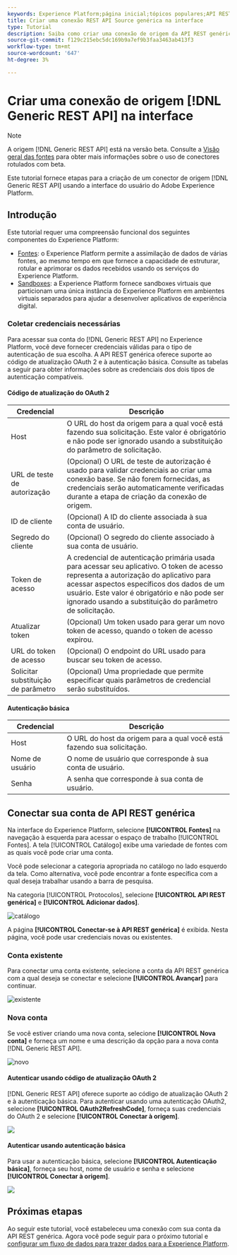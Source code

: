 ```yaml
---
keywords: Experience Platform;página inicial;tópicos populares;API REST genérica
title: Criar uma conexão REST API Source genérica na interface
type: Tutorial
description: Saiba como criar uma conexão de origem da API REST genérica usando a interface do usuário do Adobe Experience Platform.
source-git-commit: f129c215ebc5dc169b9a7ef9b3faa3463ab413f3
workflow-type: tm+mt
source-wordcount: '647'
ht-degree: 3%

---
```


# Criar uma conexão de origem [!DNL Generic REST API] na interface

>[!NOTE]
>
> A origem [!DNL Generic REST API] está na versão beta. Consulte a [Visão geral das fontes](../../../../home.md#terms-and-conditions) para obter mais informações sobre o uso de conectores rotulados com beta.

Este tutorial fornece etapas para a criação de um conector de origem [!DNL Generic REST API] usando a interface do usuário do Adobe Experience Platform.

## Introdução

Este tutorial requer uma compreensão funcional dos seguintes componentes do Experience Platform:

* [Fontes](../../../../home.md): o Experience Platform permite a assimilação de dados de várias fontes, ao mesmo tempo em que fornece a capacidade de estruturar, rotular e aprimorar os dados recebidos usando os serviços do Experience Platform.
* [Sandboxes](../../../../../sandboxes/home.md): a Experience Platform fornece sandboxes virtuais que particionam uma única instância do Experience Platform em ambientes virtuais separados para ajudar a desenvolver aplicativos de experiência digital.

### Coletar credenciais necessárias

Para acessar sua conta do [!DNL Generic REST API] no Experience Platform, você deve fornecer credenciais válidas para o tipo de autenticação de sua escolha. A API REST genérica oferece suporte ao código de atualização OAuth 2 e à autenticação básica. Consulte as tabelas a seguir para obter informações sobre as credenciais dos dois tipos de autenticação compatíveis.

#### Código de atualização do OAuth 2

| Credencial | Descrição |
| --- | --- |
| Host | O URL do host da origem para a qual você está fazendo sua solicitação. Este valor é obrigatório e não pode ser ignorado usando a substituição do parâmetro de solicitação. |
| URL de teste de autorização | (Opcional) O URL de teste de autorização é usado para validar credenciais ao criar uma conexão base. Se não forem fornecidas, as credenciais serão automaticamente verificadas durante a etapa de criação da conexão de origem. |
| ID de cliente | (Opcional) A ID do cliente associada à sua conta de usuário. |
| Segredo do cliente | (Opcional) O segredo do cliente associado à sua conta de usuário. |
| Token de acesso | A credencial de autenticação primária usada para acessar seu aplicativo. O token de acesso representa a autorização do aplicativo para acessar aspectos específicos dos dados de um usuário. Este valor é obrigatório e não pode ser ignorado usando a substituição do parâmetro de solicitação. |
| Atualizar token | (Opcional) Um token usado para gerar um novo token de acesso, quando o token de acesso expirou. |
| URL do token de acesso | (Opcional) O endpoint do URL usado para buscar seu token de acesso. |
| Solicitar substituição de parâmetro | (Opcional) Uma propriedade que permite especificar quais parâmetros de credencial serão substituídos. |


#### Autenticação básica

| Credencial | Descrição |
| --- | --- |
| Host | O URL do host da origem para a qual você está fazendo sua solicitação. |
| Nome de usuário | O nome de usuário que corresponde à sua conta de usuário. |
| Senha | A senha que corresponde à sua conta de usuário. |

## Conectar sua conta de API REST genérica

Na interface do Experience Platform, selecione **[!UICONTROL Fontes]** na navegação à esquerda para acessar o espaço de trabalho [!UICONTROL Fontes]. A tela [!UICONTROL Catálogo] exibe uma variedade de fontes com as quais você pode criar uma conta.

Você pode selecionar a categoria apropriada no catálogo no lado esquerdo da tela. Como alternativa, você pode encontrar a fonte específica com a qual deseja trabalhar usando a barra de pesquisa.

Na categoria [!UICONTROL Protocolos], selecione **[!UICONTROL API REST genérica]** e **[!UICONTROL Adicionar dados]**.

![catálogo](../../../../images/tutorials/create/generic-rest/catalog.png)

A página **[!UICONTROL Conectar-se à API REST genérica]** é exibida. Nesta página, você pode usar credenciais novas ou existentes.

### Conta existente

Para conectar uma conta existente, selecione a conta da API REST genérica com a qual deseja se conectar e selecione **[!UICONTROL Avançar]** para continuar.

![existente](../../../../images/tutorials/create/generic-rest/existing.png)

### Nova conta

Se você estiver criando uma nova conta, selecione **[!UICONTROL Nova conta]** e forneça um nome e uma descrição da opção para a nova conta [!DNL Generic REST API].

![novo](../../../../images/tutorials/create/generic-rest/new.png)

#### Autenticar usando código de atualização OAuth 2

[!DNL Generic REST API] oferece suporte ao código de atualização OAuth 2 e à autenticação básica. Para autenticar usando uma autenticação OAuth2, selecione **[!UICONTROL OAuth2RefreshCode]**, forneça suas credenciais do OAuth 2 e selecione **[!UICONTROL Conectar à origem]**.

![](../../../../images/tutorials/create/generic-rest/oauth2.png)

#### Autenticar usando autenticação básica

Para usar a autenticação básica, selecione **[!UICONTROL Autenticação básica]**, forneça seu host, nome de usuário e senha e selecione **[!UICONTROL Conectar à origem]**.

![](../../../../images/tutorials/create/generic-rest/basic-authentication.png)

## Próximas etapas

Ao seguir este tutorial, você estabeleceu uma conexão com sua conta da API REST genérica. Agora você pode seguir para o próximo tutorial e [configurar um fluxo de dados para trazer dados para a Experience Platform](../../dataflow/protocols.md).
